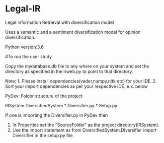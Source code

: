 # Legal-IR
Legal Information Retrieval with diversification model

Uses a semantic and a sentiment diversification model for opinion diversification.

Python version:3.6

#To run the user study

Copy the mydatabase.db file to any where on your system
and set the directory as specified in the irweb.py to point to that directory.

Note: 1. Please install dependencies(vader,numpy,nltk etc) for your IDE.
      2. Sort your import dependencies as per your respective IDE. e.x. below

PyDev: Folder structure of the project
 
IRSystem
DiversifiedSystem
    * Diversifier.py
    * Setup.py


If one is importing the Diversifier.py in PyDev then 
1. In Properties set the "SourceFolder" as the project directory(IRSystem).
2. Use the import statement as from DiversifiedSystem.Diversifier import Diversifier in the setup.py file.

